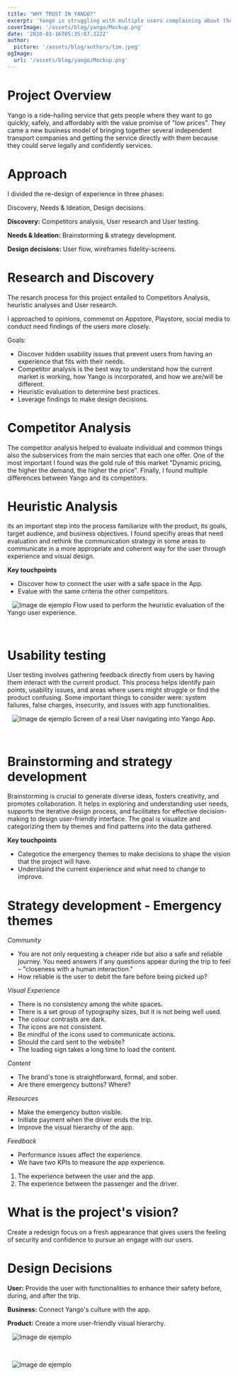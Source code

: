 ```yaml
---
title: "WHY TRUST IN YANGO?"
excerpt: 'Yango is struggling with multiple users complaining about the performance of the Yango App. This case study will focus on analyzing what is going on with the app.'
coverImage: '/assets/blog/yango/Mockup.png'
date: '2020-03-16T05:35:07.322Z'
author:
  picture: '/assets/blog/authors/tim.jpeg'
ogImage:
  url: '/assets/blog/yango/Mockup.png'
---
```


# **Project Overview**

Yango is a ride-hailing service that gets people where they want to go quickly, safely, and affordably with the value promise of "low prices". They came a new business model of bringing together several independent transport companies and getting the service directly with them because they could serve legally and confidently services.

# **Approach**

I divided the re-design of experience in three phases:

Discovery, Needs & Ideation, Design decisions. 

**Discovery:** Competitors analysis, User research and User testing.

**Needs & Ideation:** Brainstorming & strategy development.

**Design decisions:** User flow, wireframes fidelity-screens.

# **Research and Discovery**

The resarch process for this project entailed to Competitors Analysis, heuristic analyses and User research.

I approached to opinions, commenst on Appstore, Playstore, social media to conduct need findings of the users more closely.

Goals:

- ⁠Discover hidden usability issues that prevent users from having an experience that fits with their needs. 
- ⁠Competitor analysis is the best way to understand how the current market is working, how Yango is incorporated, and how we are/will be different.
- ⁠Heuristic evaluation to determine best practices.
- ⁠Leverage findings to make design decisions.

# **Competitor Analysis**

The competitor analysis helped to evaluate individual and common things also the subservices from the main sercies that each one offer. One of the most important I found was the gold rule of this market "Dynamic pricing, the higher the demand, the higher the price". Finally, I found multiple differences between Yango and its competitors.

# **Heuristic Analysis**

its an important step into the process familiarize with the product, its goals, target audience, and business objectives. I found specifiy areas that need evaluation and rethink the communication strategy in some areas to communicate in a more appropriate and coherent way for the user through experience and visual design. 

**Key touchpoints**

- ⁠Discover how to connect the user with a safe space in the App.
- ⁠Evalue with the same criteria the other competitors.
&ensp;

&ensp;
![Image de ejemplo](/assets/blog/yango/map.png)
Flow used to perform the heuristic evaluation of the Yango user experience.
&ensp;

&ensp;

# **Usability testing**

User testing involves gathering feedback directly from users by having them interact with the current product. This process helps identify pain points, usability issues, and areas where users might struggle or find the product confusing. Some important things to consider were: system failures, false charges, insecurity, and issues with app functionalities.
&ensp;

&ensp;
![Image de ejemplo](/assets/blog/yango/testing.png)
Screen of a real User navigating into Yango App.
&ensp;

&ensp;
# **Brainstorming and strategy development**

Brainstorming is crucial to generate diverse ideas, fosters creativity, and promotes collaboration. It helps in exploring and understanding user needs, supports the iterative design process, and facilitates for effective decision-making to design user-friendly interface. The goal is visualize and categorizing them by themes and find patterns into the data gathered.

**Key touchpoints**

- Categotice the emergency themes to make decisions to shape the vision that the project will have.
- Understaind the current experience and what need to change to improve.

# **Strategy development - Emergency themes**

*Community*

- You are not only requesting a cheaper ride but also a safe and reliable journey. You need answers if any questions appear during the trip to feel – "closeness with a human interaction."
- How reliable is the user to debit the fare before being picked up?

*Visual Experience*

- There is no consistency among the white spaces.
- There is a set group of typography sizes, but it is not being well used.
- The colour contrasts are dark.
- The icons are not consistent.
- Be mindful of the icons used to communicate actions.
- Should the card sent to the website?
- The loading sign takes a long time to load the content.

*Content*

- The brand's tone is straightforward, formal, and sober.
- Are there emergency buttons? Where?

*Resources*

- Make the emergency button visible.
- Initiate payment when the driver ends the trip.
- Improve the visual hierarchy of the app.

*Feedback*

- Performance issues affect the experience.
- We have two KPIs to measure the app experience.
1. The experience between the user and the app.
2. The experience between the passenger and the driver.

# **What is the project's vision?**

Create a redesign focus on a fresh appearance that gives users the feeling of security and confidence to pursue an engage with our users.

# **Design Decisions**

**User:** Provide the user with functionalities to enhance their safety before, during, and after the trip.

**Business:** Connect Yango's culture with the app.

**Product:** Create a more user-friendly visual hierarchy.
&ensp;

&ensp;
![Image de ejemplo](/assets/blog/yango/flow2.png)
&ensp;

&ensp;

&ensp;
![Image de ejemplo](/assets/blog/yango/flow3.png)
&ensp;

&ensp;